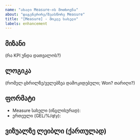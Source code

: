 ```yaml
---
name: "ახალი Measure-ის მოთხოვნა"
about: "დაგენერირე/შეასწორე Measure"
title: "[Measure] - მოკლე სახელი"
labels: enhancement
---
```


## მიზანი
(რა KPI უნდა დათვალოს?)

## ლოგიკა
(რომელ ცხრილზე/ველებზეა დამოკიდებული; Won? თარიღი?)

## ფორმატი
- Measure სახელი (ინგლისურად):
- ერთეული (GEL/%/qty):

## ვიზუალზე ლეიბლი (ქართულად)
